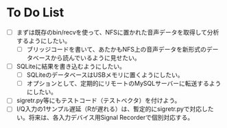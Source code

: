 # To Do List

- [ ] まずは既存のbin/recvを使って、NFSに置かれた音声データを取得して分析するようにしたい。
   - [ ] ブリッジコードを書いて、あたかもNFS上の音声データを新形式のデータベースから読んでいるように見せたい。
- [ ] SQLiteに結果を書き込むようにしたい。
   - [ ] SQLiteのデータベースはUSBメモリに置くようにしたい。
   - [ ] オプションとして、定期的にリモートのMySQLサーバーに転送するようにしたい。
- [ ] sigretr.py等にもテストコード（テストベクタ）を付けよう。
- [ ] I/Q入力の1サンプル遅延（Rが遅れる）は、暫定的にsigretr.pyで対応したい。将来は、各入力デバイス用Signal Recorderで個別対応する。
